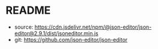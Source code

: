# README

- source: https://cdn.jsdelivr.net/npm/@json-editor/json-editor@2.9.1/dist/jsoneditor.min.js
- git: https://github.com/json-editor/json-editor
